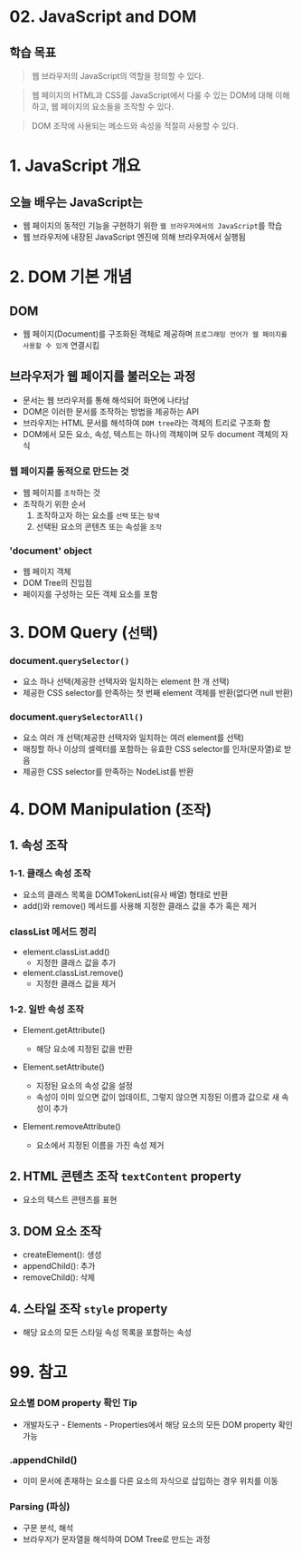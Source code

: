 # 02. JavaScript and DOM

## 학습 목표

> 웹 브라우저의 JavaScript의 역할을 정의할 수 있다.

> 웹 페이지의 HTML과 CSS를 JavaScript에서 다룰 수 있는 DOM에 대해 이해하고, 웹 페이지의 요소들을 조작할 수 있다.

> DOM 조작에 사용되는 메소드와 속성을 적절히 사용할 수 있다.

# 1. JavaScript 개요

## 오늘 배우는 JavaScript는
- 웹 페이지의 동적인 기능을 구현하기 위한 `웹 브라우저에서의 JavaScript`를 학습
- 웹 브라우저에 내장된 JavaScript 엔진에 의해 브라우저에서 실행됨

# 2. DOM 기본 개념

## DOM
- 웹 페이지(Document)를 구조화된 객체로 제공하며 `프로그래밍 언어가 웹 페이지를 사용할 수 있게` 연결시킴

## 브라우저가 웹 페이지를 불러오는 과정
- 문서는 웹 브라우저를 통해 해석되어 화면에 나타남
- DOM은 이러한 문서를 조작하는 방법을 제공하는 API
- 브라우저는 HTML 문서를 해석하여 `DOM tree`라는 객체의 트리로 구조화 함
- DOM에서 모든 요소, 속성, 텍스트는 하나의 객체이며 모두 document 객체의 자식

### 웹 페이지를 동적으로 만드는 것
- 웹 페이지를 `조작`하는 것
- 조작하기 위한 순서
  1. 조작하고자 하는 요소를 `선택` 또는 `탐색`
  2. 선택된 요소의 콘텐츠 또는 속성을 `조작`

### 'document' object
- 웹 페이지 객체
- DOM Tree의 진입점
- 페이지를 구성하는 모든 객체 요소를 포함

# 3. DOM Query (`선택`)

### document.`querySelector()`
- 요소 하나 선택(제공한 선택자와 일치하는 element 한 개 선택)
- 제공한 CSS selector를 만족하는 첫 번째 element 객체를 반환(없다면 null 반환)

### document.`querySelectorAll()`
- 요소 여러 개 선택(제공한 선택자와 일치하는 여러 element를 선택)
- 매칭할 하나 이상의 셀렉터를 포함하는 유효한 CSS selector를 인자(문자열)로 받음
- 제공한 CSS selector를 만족하는 NodeList를 반환

# 4. DOM Manipulation (`조작`)

## 1. 속성 조작

### 1-1. 클래스 속성 조작
- 요소의 클래스 목록을 DOMTokenList(유사 배열) 형태로 반환
- add()와 remove() 메서드를 사용해 지정한 클래스 값을 추가 혹은 제거

### classList 메서드 정리
- element.classList.add()
  - 지정한 클래스 값을 추가
- element.classList.remove()
  - 지정한 클래스 값을 제거

### 1-2. 일반 속성 조작
- Element.getAttribute()
  - 해당 요소에 지정된 값을 반환

- Element.setAttribute()
  - 지정된 요소의 속성 값을 설정
  - 속성이 이미 있으면 값이 업데이트, 그렇지 않으면 지정된 이름과 값으로 새 속성이 추가

- Element.removeAttribute()
  - 요소에서 지정된 이름을 가진 속성 제거

## 2. HTML 콘텐츠 조작 `textContent` property
- 요소의 텍스트 콘텐츠를 표현

## 3. DOM 요소 조작
- createElement(): 생성
- appendChild(): 추가
- removeChild(): 삭제

## 4. 스타일 조작 `style` property
- 해당 요소의 모든 스타일 속성 목록을 포함하는 속성

# 99. 참고

### 요소별 DOM property 확인 Tip
- 개발자도구 - Elements - Properties에서 해당 요소의 모든 DOM property 확인 가능

### .appendChild()
- 이미 문서에 존재하는 요소를 다른 요소의 자식으로 삽입하는 경우 위치를 이동

### Parsing (파싱)
- 구문 분석, 해석
- 브라우저가 문자열을 해석하여 DOM Tree로 만드는 과정